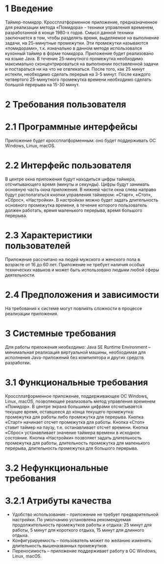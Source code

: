 # 1 Введение
Таймер-помидор. Кроссплатформенное приложение, предназначенное для реализации метода «Помидора» - техники управления временем, разработанной в конце 1980-х годов. Смысл данной техники заключается в том, чтобы разделять время, выделяемое на выполнение задачи, на 25-минутные промежутки. Эти промежутки называются «помидорами», т.к. изначально в данном методе использовался кухонный таймер в форме помидора. Приложение будет реализовано на языке Java.
	В течение 25-минутного промежутка необходимо максимально сконцентрироваться на выполнении поставленной задачи и постараться ни на что не отвлекаться. После того, как 25 минут истекли, необходимо сделать перерыв на 3-5 минут. После каждого четвертого 25-минутного промежутка времени необходимо сделать большой перерыва на 15-30 минут.
# 2 Требования пользователя
# 2.1 Программные интерфейсы
Приложение будет кроссплатформенным: оно будет поддерживать ОС Windows, Linux, macOS.
# 2.2 Интерфейс пользователя
В центре окна приложения будут находиться цифры таймера, отсчитывающего время (минуты и секунды). Цифры будут занимать основную часть окна приложения.
В нижней части окна слева направо будут располагаться кнопки управления таймером: «Старт», «Стоп», «Сброс», «Настройки».
В настройках можно будет задать длительность основного промежутка времени, в течение которого пользователь должен работать, время маленького перерыва, время большого перерыва.
# 2.3 Характеристики пользователей
Приложение рассчитано на людей мужского и женского пола в возрасте от 16 до 60 лет. Приложение не требует наличия особых технических навыков и может быть использовано людьми любой сферы деятельности.
# 2.4 Предположения и зависимости
На требования к системе могут повлиять сложности в процессе реализации приложения.
# 3 Системные требования
Для работы приложения необходимо: Java SE Runtime Environment – минимальная реализация виртуальной машины, необходимая для исполнения Java-приложений без компилятора и других средств разработки.
# 3.1 Функциональные требования
Кроссплатформенное приложение, поддерживающее ОС Windows, Linux, macOS, позволяющее реализовать метод управления временем «Помидор».
В центре экрана большими цифрами отсчитывается текущее время, оставшееся до конца текущего промежутка: промежутка для работы либо промежутка для перерыва.
Кнопка «Старт» начинает отсчет промежутка для работы.
Кнопка «Стоп» ставит таймер на паузу, т.е. останавливает отсчет времени.
Кнопка «Сброс» устанавливает значение таймера времени в исходное состояние.
Кнопка «Настройки» позволяет задать длительность промежутка для работы, длительность промежутка для маленького перерыва, длительность промежутка для большого перерыва.
# 3.2 Нефункциональные требования
# 3.2.1 Атрибуты качества
- Удобство использования – приложение не требует предварительной настройки. По умолчанию установлена рекомендуемая продолжительность промежутков работы и отдыха: 25 минут для работы, 5 минут для короткого отдыха, 15 минут для длинного отдыха.
- Конфигурируемость – пользователь может по желанию изменять длительность вышеназванных промежутков.
- Переносимость – приложение поддерживает работу в ОС Windows, Linux, macOS.


